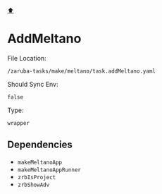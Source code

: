 [⬆️](./README.md)

# AddMeltano

File Location:

    /zaruba-tasks/make/meltano/task.addMeltano.yaml

Should Sync Env:

    false

Type:

    wrapper


## Dependencies

* `makeMeltanoApp`
* `makeMeltanoAppRunner`
* `zrbIsProject`
* `zrbShowAdv`